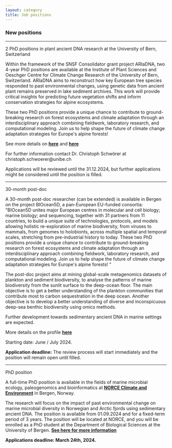 ```yaml
---
layout: category
title: Job positions
---
```


<div class="section">
<div class="intro">
<h3 class="section-title underline">New positions</h3>  

<hr>
<p> 2 PhD positions in plant ancient DNA research at the University of Bern, Switzerland </p>

<p>Within the framework of the SNSF Consolidator grant project ARIaDNA, two 4-year PhD positions are available at the Institute of Plant Sciences and Oeschger Centre for Climate Change Research of the University of Bern, Switzerland. ARIaDNA aims to reconstruct how key European tree species responded to past environmental changes, using genetic data from ancient plant remains preserved in lake sediment archives. This work will provide critical insights for predicting future vegetation shifts and inform conservation strategies for alpine ecosystems.</p>
<p>These two PhD positions provide a unique chance to contribute to ground-breaking research on forest ecosystems and climate adaptation through an interdisciplinary approach combining fieldwork, laboratory research, and computational modeling. Join us to help shape the future of climate change adaptation strategies for Europe's alpine forests!</p>

<p>See more details on <a href="https://www.ips.unibe.ch/research/paleo/popdyn/index_eng.html"><b> here</b></a> and <a href="https://ohws.prospective.ch/public/v1/jobs/c36e3118-85e3-4c02-9e26-9610a1420b69"><b> here</b></a></p>

<p>For further information contact Dr. Christoph Schwörer at christoph.schwoerer@unibe.ch</p>
<p>Applications will be reviewed until the 31.12.2024, but further applications might be considered until the position is filled.</p>



<hr> 
<p>30-month post-doc </p>
A 30-month post-doc researcher (can be extended) is available in Bergen on the project BIOcean5D, a pan-European EU-funded consortia:
"BIOcean5D unites major European centres in molecular and cell biology; marine biology; and sequencing, together with 31 partners from 11 countries, to build a unique suite of technologies, protocols, and models allowing holistic re-exploration of marine biodiversity, from viruses to mammals, from genomes to holobionts, across multiple spatial and temporal scales, stretching from pre-industrial history to today. These two PhD positions provide a unique chance to contribute to ground-breaking research on forest ecosystems and climate adaptation through an interdisciplinary approach combining fieldwork, laboratory research, and computational modeling. Join us to help shape the future of climate change adaptation strategies for Europe's alpine forests! "</p>

<p> The post-doc project aims at mining global-scale metagenomics datasets of plankton and sediment biodiversity, to analyse the patterns of marine biodiversity from the sunlit surface to the deep-ocean floor. The main objective is to get a better understanding of the plankton communities that contribute most to carbon sequestration in the deep ocean. Another objective is to develop a better understanding of diverse and inconspicuous deep-sea benthic biodiversity using omics methods. </p>

<p>Further development towards sedimentary ancient DNA in marine settings are expected. </p>

<p>More details on the profile <a href="https://www.jobbnorge.no/en/available-jobs/job/258508/postdoc-researcher-position"><b> here</b></a></p>

<p>Starting date: June / July 2024. </p>
<p><b>Application deadline:</b> The review process will start immediately and the position will remain open until filled. </p>

<hr>
<p>PhD position</p>
<p>A full-time PhD position is available in the fields of marine microbial ecology, paleogenomics and bioinformatics at <a href="https://www.jobbnorge.no/en/available-jobs/job/258181/phd-research-fellow-in-marine-microbial-ecology"><b> NORCE Climate and Environment</b></a> in Bergen, Norway.</p>

<p>The research will focus on the impact of past environmental change on marine microbial diversity in Norwegian and Arctic fjords using sedimentary ancient DNA. The position is available from 01.09.2024 and for a fixed-term period of 3 years. The position will be located at NORCE, and you will be enrolled as a PhD student at the Department of Biological Sciences at the University of Bergen. <a href="https://www.jobbnorge.no/en/available-jobs/job/258181/phd-research-fellow-in-marine-microbial-ecology"><b> See here for more information</b></a></p>

<p><b>Applications deadline: March 24th, 2024.</b></p>

